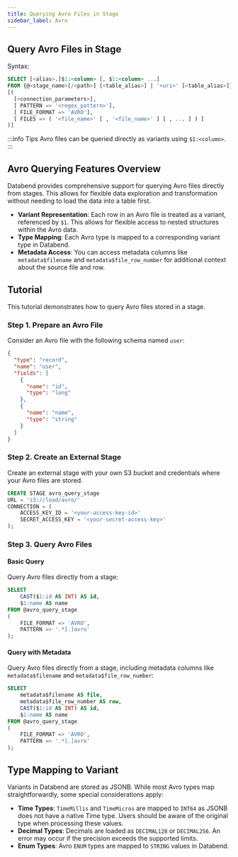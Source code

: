 ```yaml
---
title: Querying Avro Files in Stage
sidebar_label: Avro
---
```


## Query Avro Files in Stage

Syntax:
```sql
SELECT [<alias>.]$1:<column> [, $1:<column> ...]
FROM {@<stage_name>[/<path>] [<table_alias>] | '<uri>' [<table_alias>]}
[(
  [<connection_parameters>],
  [ PATTERN => '<regex_pattern>'],
  [ FILE_FORMAT => 'AVRO'],
  [ FILES => ( '<file_name>' [ , '<file_name>' ] [ , ... ] ) ]
)]
```

:::info Tips
Avro files can be queried directly as variants using `$1:<column>`.
:::

## Avro Querying Features Overview

Databend provides comprehensive support for querying Avro files directly from stages. This allows for flexible data exploration and transformation without needing to load the data into a table first.

*   **Variant Representation**: Each row in an Avro file is treated as a variant, referenced by `$1`. This allows for flexible access to nested structures within the Avro data.
*   **Type Mapping**: Each Avro type is mapped to a corresponding variant type in Databend.
*   **Metadata Access**: You can access metadata columns like `metadata$filename` and `metadata$file_row_number` for additional context about the source file and row.

## Tutorial

This tutorial demonstrates how to query Avro files stored in a stage.

### Step 1. Prepare an Avro File

Consider an Avro file with the following schema named `user`:

```json
{
  "type": "record",
  "name": "user",
  "fields": [
    {
      "name": "id",
      "type": "long"
    },
    {
      "name": "name",
      "type": "string"
    }
  ]
}
```

### Step 2. Create an External Stage

Create an external stage with your own S3 bucket and credentials where your Avro files are stored.

```sql
CREATE STAGE avro_query_stage
URL = 's3://load/avro/'
CONNECTION = (
    ACCESS_KEY_ID = '<your-access-key-id>'
    SECRET_ACCESS_KEY = '<your-secret-access-key>'
);
```

### Step 3. Query Avro Files

#### Basic Query

Query Avro files directly from a stage:

```sql
SELECT
    CAST($1:id AS INT) AS id,
    $1:name AS name
FROM @avro_query_stage
(
    FILE_FORMAT => 'AVRO',
    PATTERN => '.*[.]avro'
);
```

#### Query with Metadata

Query Avro files directly from a stage, including metadata columns like `metadata$filename` and `metadata$file_row_number`:

```sql
SELECT
    metadata$filename AS file,
    metadata$file_row_number AS row,
    CAST($1:id AS INT) AS id,
    $1:name AS name
FROM @avro_query_stage
(
    FILE_FORMAT => 'AVRO',
    PATTERN => '.*[.]avro'
);
```

## Type Mapping to Variant

Variants in Databend are stored as JSONB. While most Avro types map straightforwardly, some special considerations apply:

*   **Time Types**: `TimeMillis` and `TimeMicros` are mapped to `INT64` as JSONB does not have a native Time type. Users should be aware of the original type when processing these values.
*   **Decimal Types**: Decimals are loaded as `DECIMAL128` or `DECIMAL256`. An error may occur if the precision exceeds the supported limits.
*   **Enum Types**: Avro `ENUM` types are mapped to `STRING` values in Databend.
